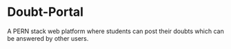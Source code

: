 # Doubt-Portal

A PERN stack web platform where students can post their doubts which can be answered
by other users.
